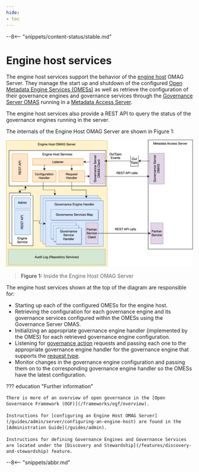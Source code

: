 ```yaml
---
hide:
- toc
---
```


<!-- SPDX-License-Identifier: CC-BY-4.0 -->
<!-- Copyright Contributors to the ODPi Egeria project 2020. -->

--8<-- "snippets/content-status/stable.md"

# Engine host services

The engine host services support the behavior of the [engine host](/concepts/engine-host) OMAG Server.  They manage the start up and shutdown of the configured [Open Metadata Engine Services (OMESs)](/services/omes) as well as retrieve the configuration of their governance engines and governance services through the [Governance Server OMAS](/services/omas/governance-server/overview) running in a [Metadata Access Server](/concepts/metadata-access-server).

The engine host services also provide a REST API to query the status of the governance engines running in the server.

The internals of the Engine Host OMAG Server are shown in Figure 1:

![Figure 1](/services/omes/engine-services-engine-host-internals.svg)
> **Figure 1:** Inside the Engine Host OMAG Server

The engine host services shown at the top of the diagram are responsible for:

* Starting up each of the configured OMESs for the engine host.
* Retrieving the configuration for each governance engine and its governance services configured within the OMESs using the Governance Server OMAS.
* Initializing an appropriate governance engine handler (implemented by the OMES) for each retrieved governance engine configuration.
* Listening for [governance action](/concepts/governance-action/overview) requests and passing each one to the appropriate governance engine handler for the governance engine that supports the [request type](/concepts/governance-request-type).  
* Monitor changes in the governance engine configuration and passing them on to the corresponding governance engine handler so the OMESs have the latest configuration.


??? education "Further information"

    There is more of an overview of open governance in the [Open Governance Framework (OGF)](/frameworks/ogf/overview).

    Instructions for [configuring an Engine Host OMAG Server](/guides/admin/server/configuring-an-engine-host) are found in the [Administration Guide](/guides/admin).

    Instructions for defining Governance Engines and Governance Services are located under the [Discovery and Stewardship](/features/discovery-and-stewardship) feature.

--8<-- "snippets/abbr.md"